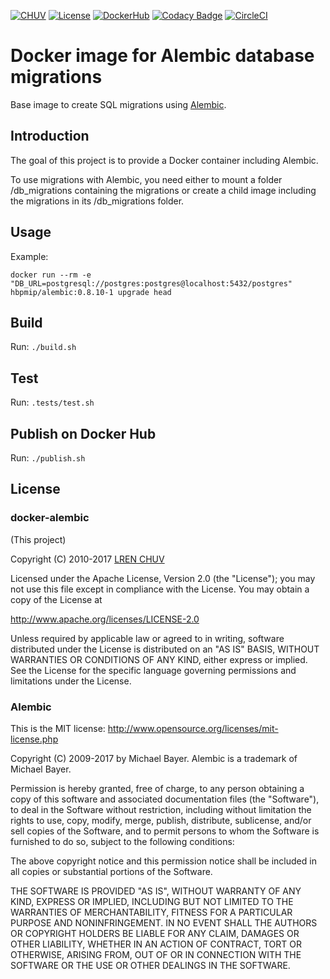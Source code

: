 [![CHUV](https://img.shields.io/badge/CHUV-LREN-AF4C64.svg)](https://www.unil.ch/lren/en/home.html) [![License](https://img.shields.io/badge/license-Apache--2.0-blue.svg)](https://github.com/LREN-CHUV/docker-alembic/blob/master/LICENSE) [![DockerHub](https://img.shields.io/badge/docker-hbpmip%2Falembic-008bb8.svg)](https://hub.docker.com/r/hbpmip/alembic/) [![Codacy Badge](https://api.codacy.com/project/badge/Grade/TODO)](https://www.codacy.com/app/hbp-mip/alembic?utm_source=github.com&amp;utm_medium=referral&amp;utm_content=LREN-CHUV/alembic&amp;utm_campaign=Badge_Grade)
[![CircleCI](https://circleci.com/gh/LREN-CHUV/docker-alembic.svg?style=svg)](https://circleci.com/gh/LREN-CHUV/docker-alembic)

# Docker image for Alembic database migrations

Base image to create SQL migrations using [Alembic](http://alembic.zzzcomputing.com/en/latest/).

## Introduction

The goal of this project is to provide a Docker container including Alembic.

To use migrations with Alembic, you need either to mount a folder /db_migrations containing the migrations or create a child image including the migrations in its /db_migrations folder.

## Usage

Example:

`docker run --rm -e "DB_URL=postgresql://postgres:postgres@localhost:5432/postgres" hbpmip/alembic:0.8.10-1 upgrade head`

## Build

Run: `./build.sh`

## Test

Run: `.tests/test.sh`

## Publish on Docker Hub

Run: `./publish.sh`

## License

### docker-alembic

(This project)

Copyright (C) 2010-2017 [LREN CHUV](https://www.unil.ch/lren/en/home.html)

Licensed under the Apache License, Version 2.0 (the "License");
you may not use this file except in compliance with the License.
You may obtain a copy of the License at

http://www.apache.org/licenses/LICENSE-2.0

Unless required by applicable law or agreed to in writing, software
distributed under the License is distributed on an "AS IS" BASIS,
WITHOUT WARRANTIES OR CONDITIONS OF ANY KIND, either express or implied.
See the License for the specific language governing permissions and
limitations under the License.

### Alembic

This is the MIT license: http://www.opensource.org/licenses/mit-license.php

Copyright (C) 2009-2017 by Michael Bayer.
Alembic is a trademark of Michael Bayer.

Permission is hereby granted, free of charge, to any person obtaining a copy of this
software and associated documentation files (the "Software"), to deal in the Software
without restriction, including without limitation the rights to use, copy, modify, merge,
publish, distribute, sublicense, and/or sell copies of the Software, and to permit persons
to whom the Software is furnished to do so, subject to the following conditions:

The above copyright notice and this permission notice shall be included in all copies or
substantial portions of the Software.

THE SOFTWARE IS PROVIDED "AS IS", WITHOUT WARRANTY OF ANY KIND, EXPRESS OR IMPLIED,
INCLUDING BUT NOT LIMITED TO THE WARRANTIES OF MERCHANTABILITY, FITNESS FOR A PARTICULAR
PURPOSE AND NONINFRINGEMENT. IN NO EVENT SHALL THE AUTHORS OR COPYRIGHT HOLDERS BE LIABLE
FOR ANY CLAIM, DAMAGES OR OTHER LIABILITY, WHETHER IN AN ACTION OF CONTRACT, TORT OR
OTHERWISE, ARISING FROM, OUT OF OR IN CONNECTION WITH THE SOFTWARE OR THE USE OR OTHER
DEALINGS IN THE SOFTWARE.
